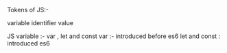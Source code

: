 Tokens of JS:-

variable
identifier 
value


JS variable  :- var , let and const 
var  :- introduced before es6
let and const  : introduced  es6

